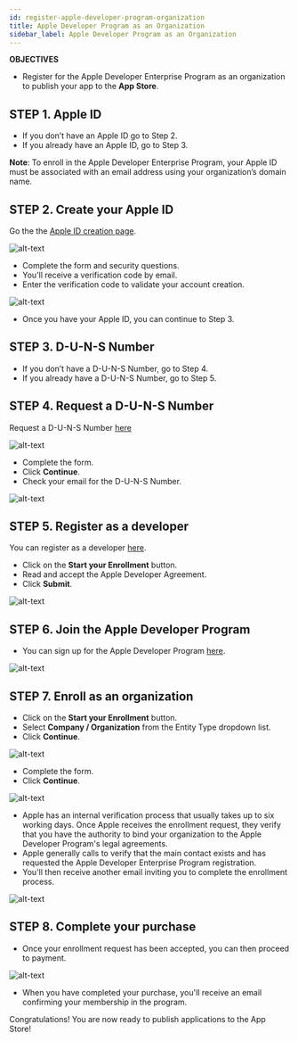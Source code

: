 ```yaml
---
id: register-apple-developer-program-organization
title: Apple Developer Program as an Organization
sidebar_label: Apple Developer Program as an Organization
---
```


<div markdown="1" class = "objectives">
<b>OBJECTIVES</b>

* Register for the Apple Developer Enterprise Program as an organization to publish your app to the <b>App Store</b>.
</div>


## STEP 1. Apple ID

* If you don’t have an Apple ID go to Step 2.
* If you already have an Apple ID, go to Step 3.

<b>Note</b>: To enroll in the Apple Developer Enterprise Program, your Apple ID must be associated with an email address using your organization’s domain name.


## STEP 2. Create your Apple ID

Go the the [Apple ID creation page](https://appleid.apple.com/).

![alt-text](assets/deploy-app-store/Apple-ID-Creation-Page-4D-for-iOS.png)

* Complete the form and security questions.
* You'll receive a verification code by email.
* Enter the verification code to validate your account creation.

![alt-text](assets/deploy-app-store/Register-developer-program-4D-for-iOS.png)

* Once you have your Apple ID, you can continue to Step 3.

## STEP 3. D-U-N-S Number

* If you don’t have a D-U-N-S Number, go to Step 4.
* If you already have a D-U-N-S Number, go to Step 5.

## STEP 4. Request a D-U-N-S Number

Request a D-U-N-S Number [here](https://developer.apple.com/enroll/duns-lookup/#/search)

![alt-text](assets/deploy-app-store/DUNS-Number-Organization-4D-for-iOS.png)

* Complete the form.
* Click <b>Continue</b>.
* Check your email for the D-U-N-S Number.

![alt-text](assets/deploy-app-store/DUNS-Number-Apple-Mail_4D-for-iOS.png)


## STEP 5. Register as a developer

You can register as a developer [here](https://developer.apple.com/programs/enterprise/enroll/).
* Click on the <b>Start your Enrollment</b> button.
* Read and accept the Apple Developer Agreement. 
* Click <b>Submit</b>.

![alt-text](assets/deploy-app-store/Register-developer-4D-for-iOS.png)

## STEP 6. Join the Apple Developer Program

* You can sign up for the Apple Developer Program [here](https://developer.apple.com/enroll/enterprise/). 


![alt-text](assets/deploy-app-store/Join-Apple-Developer-Program-individuals-4D-for-iOS.png)

## STEP 7. Enroll as an organization

* Click on the <b>Start your Enrollment</b> button.
* Select <b>Company / Organization</b> from the Entity Type dropdown list.
* Click <b>Continue</b>.

![alt-text](assets/deploy-app-store/Apple-Developer-Program-Organizations-4D-for-iOS.png)

* Complete the form.
* Click <b>Continue</b>. 

![alt-text](assets/deploy-app-store/Apple-Developer-Program-Enrollment-Organizations-4D-for-iOS.png)

* Apple has an internal verification process that usually takes up to six working days. Once Apple receives the enrollment request, they verify that you have the authority to bind your organization to the Apple Developer Program's legal agreements.
* Apple generally calls to verify that the main contact exists and has requested the Apple Developer Enterprise Program registration.
* You'll then receive another email inviting you to complete the enrollment process.

![alt-text](assets/deploy-in-house/Confirmation-email-Organisations-4D-for-iOS.png)

## STEP 8. Complete your purchase

* Once your enrollment request has been accepted, you can then proceed to payment.


![alt-text](assets/deploy-app-store/Complete-Purchase-Apple-Developer-Program-4D-for-iOS.png)

* When you have completed your purchase, you'll receive an email confirming your membership in the program.
 

Congratulations! You are now ready to publish applications to the App Store!